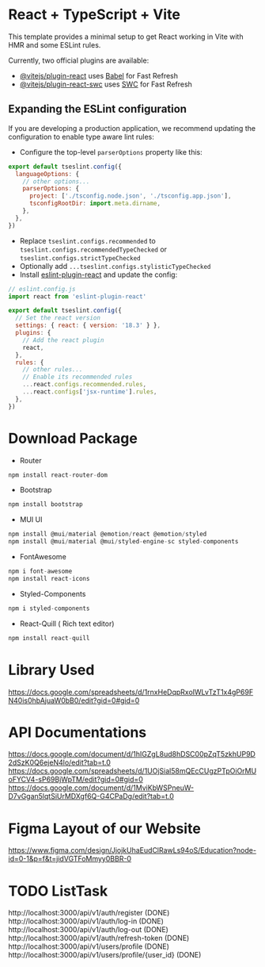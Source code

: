 # React + TypeScript + Vite

This template provides a minimal setup to get React working in Vite with HMR and some ESLint rules.

Currently, two official plugins are available:

- [@vitejs/plugin-react](https://github.com/vitejs/vite-plugin-react/blob/main/packages/plugin-react/README.md) uses [Babel](https://babeljs.io/) for Fast Refresh
- [@vitejs/plugin-react-swc](https://github.com/vitejs/vite-plugin-react-swc) uses [SWC](https://swc.rs/) for Fast Refresh

## Expanding the ESLint configuration

If you are developing a production application, we recommend updating the configuration to enable type aware lint rules:

- Configure the top-level `parserOptions` property like this:

```js
export default tseslint.config({
  languageOptions: {
    // other options...
    parserOptions: {
      project: ['./tsconfig.node.json', './tsconfig.app.json'],
      tsconfigRootDir: import.meta.dirname,
    },
  },
})
```

- Replace `tseslint.configs.recommended` to `tseslint.configs.recommendedTypeChecked` or `tseslint.configs.strictTypeChecked`
- Optionally add `...tseslint.configs.stylisticTypeChecked`
- Install [eslint-plugin-react](https://github.com/jsx-eslint/eslint-plugin-react) and update the config:

```js
// eslint.config.js
import react from 'eslint-plugin-react'

export default tseslint.config({
  // Set the react version
  settings: { react: { version: '18.3' } },
  plugins: {
    // Add the react plugin
    react,
  },
  rules: {
    // other rules...
    // Enable its recommended rules
    ...react.configs.recommended.rules,
    ...react.configs['jsx-runtime'].rules,
  },
})
```
# Download Package
- Router
```js
npm install react-router-dom
```
- Bootstrap
```js
npm install bootstrap
```
- MUI UI
```js
npm install @mui/material @emotion/react @emotion/styled
npm install @mui/material @mui/styled-engine-sc styled-components
```
- FontAwesome
```js
npm i font-awesome
npm install react-icons 
```
- Styled-Components
```js
npm i styled-components
```
- React-Quill ( Rich text editor)
```js
npm install react-quill
```
# Library Used 
https://docs.google.com/spreadsheets/d/1rnxHeDqpRxoIWLvTzT1x4gP69FN40is0hbAjuaW0bB0/edit?gid=0#gid=0

# API Documentations
https://docs.google.com/document/d/1hIGZgL8ud8hDSC00pZqT5zkhUP9D2dSzK0Q6ejeN4lo/edit?tab=t.0
https://docs.google.com/spreadsheets/d/1UOjSial58mQEcCUgzPTpOiOrMUoFYCV4-sP69BjWpTM/edit?gid=0#gid=0
https://docs.google.com/document/d/1MviKbWSPneuW-D7vGgan5lqtSiUrMDXgf6Q-G4CPaDg/edit?tab=t.0

# Figma Layout of our Website
https://www.figma.com/design/JjojkUhaEudClRawLs94oS/Education?node-id=0-1&p=f&t=jidVGTFoMmyy0BBR-0

# TODO ListTask
http://localhost:3000/api/v1/auth/register (DONE)
http://localhost:3000/api/v1/auth/log-in (DONE)
http://localhost:3000/api/v1/auth/log-out (DONE)
http://localhost:3000/api/v1/auth/refresh-token (DONE)
http://localhost:3000/api/v1/users/profile (DONE)
http://localhost:3000/api/v1/users/profile/{user_id} (DONE)